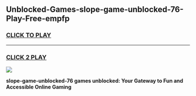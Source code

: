 
## Unblocked-Games-slope-game-unblocked-76-Play-Free-empfp
<h3>
<a href="https://premium76.site?title=slope-game-unblocked-76&ref=19M">CLICK TO PLAY</a></h3>
<hr>

<h3>
<a href="https://premium76.site?title=slope-game-unblocked-76&ref=19M">CLICK 2 PLAY</a>
  
</h3>

<a href="https://premium76.site?title=slope-game-unblocked-76&ref=19M"><img src="https://clearcache.store/games.png"></a>


**slope-game-unblocked-76 games unblocked: Your Gateway to Fun and Accessible Online Gaming**
